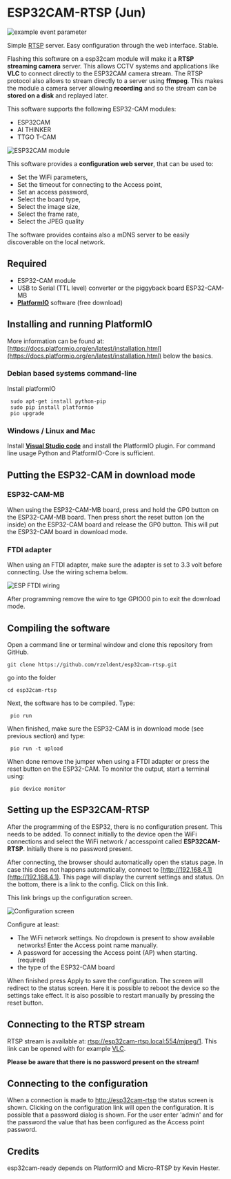 # ESP32CAM-RTSP (Jun)

![example event parameter](https://github.com/rzeldent/esp32cam-rtsp/actions/workflows/main.yml/badge.svg?event=push)

Simple [RTSP](https://en.wikipedia.org/wiki/Real_Time_Streaming_Protocol) server.
Easy configuration through the web interface. Stable.

Flashing this software on a esp32cam module will make it a **RTSP streaming camera** server.
This allows CCTV systems and applications like  **VLC** to connect directly to the ESP32CAM camera stream.
The RTSP protocol also allows to stream directly to a server using **ffmpeg**.
This makes the module a camera server allowing **recording** and  so the stream can be **stored on a disk** and replayed later.

This software supports the following ESP32-CAM modules:
- ESP32CAM
- AI THINKER
- TTGO T-CAM

![ESP32CAM module](assets/ESP32-CAM.jpg)

This software provides a **configuration web server**, that can be used to:
- Set the WiFi parameters,
- Set the timeout for connecting to the Access point,
- Set an access password,
- Select the board type,
- Select the image size,
- Select the frame rate,
- Select the JPEG quality

The software provides contains also a mDNS server to be easily discoverable on the local network.

## Required

- ESP32-CAM module
- USB to Serial (TTL level) converter or the piggyback board ESP32-CAM-MB
- [**PlatformIO**](https://platformio.org/) software (free download)

## Installing and running PlatformIO
More information can be found at: [https://docs.platformio.org/en/latest/installation.html](https://docs.platformio.org/en/latest/installation.html) below the basics.

### Debian based systems command-line
Install platformIO
```
 sudo apt-get install python-pip
 sudo pip install platformio
 pio upgrade
```

### Windows / Linux and Mac
Install [**Visual Studio code**](https://code.visualstudio.com) and install the PlatformIO plugin.
For command line usage Python and PlatformIO-Core is sufficient.

## Putting the ESP32-CAM in download mode

### ESP32-CAM-MB
When using the ESP32-CAM-MB board, press and hold the GP0 button on the ESP32-CAM-MB board.
Then press short the reset button (on the inside) on the ESP32-CAM board and release the GP0 button.
This will put the ESP32-CAM board in download mode.

### FTDI adapter
When using an FTDI adapter, make sure the adapter is set to 3.3 volt before connecting. Use the wiring schema below.

![ESP FTDI wiring](assets/ESP32CAM-to-FTDI.png)

After programming remove the wire to tge GPIO00 pin to exit the download mode.

## Compiling the software

Open a command line or terminal window and clone this repository from GitHub.

```
git clone https://github.com/rzeldent/esp32cam-rtsp.git
```
go into the folder
```
cd esp32cam-rtsp
```

Next, the software has to be compiled. Type:
```
 pio run
```

When finished, make sure the ESP32-CAM is in download mode (see previous section) and type:
```
 pio run -t upload
```

When done remove the jumper when using a FTDI adapter or press the reset button on the ESP32-CAM.
To monitor the output, start a terminal using:
```
 pio device monitor
```

## Setting up the ESP32CAM-RTSP
After the programming of the ESP32, there is no configuration present. This needs to be added.
To connect initially to the device open the WiFi connections and select the WiFi network / accesspoint called **ESP32CAM-RTSP**.
Initially there is no password present.

After connecting, the browser should automatically open the status page.
In case this does not happens automatically, connect to [http://192.168.4.1](http://192.168.4.1).
This page will display the current settings and status. On the bottom, there is a link to the config. Click on this link.

This link brings up the configuration screen.

![Configuration screen](assets/Configuration.png)

Configure at least:
- The WiFi network settings. No dropdown is present to show available networks! Enter the Access point name manually.
- A password for accessing the Access point (AP) when starting. (required)
- the type of the ESP32-CAM board

When finished press Apply to save the configuration. The screen will redirect to the status screen.
Here it is possible to reboot the device so the settings take effect.
It is also possible to restart manually by pressing the reset button. 

## Connecting to the RTSP stream
RTSP stream is available at: [rtsp://esp32cam-rtsp.local:554/mjpeg/1](rtsp://esp32cam-rtsp.local:554/mjpeg/1).
This link can be opened with for example [VLC](https://www.videolan.org/vlc/).

**Please be aware that there is no password present on the stream!**

## Connecting to the configuration
When a connection is made to [http://esp32cam-rtsp](http://esp32cam-rtsp) the status screen is shown.
Clicking on the configuration link will open the configuration. It is possible that a password dialog is shown.
For the user enter 'admin' and for the password the value that has been configured as the Access point password.

## Credits
esp32cam-ready depends on PlatformIO and Micro-RTSP by Kevin Hester.

